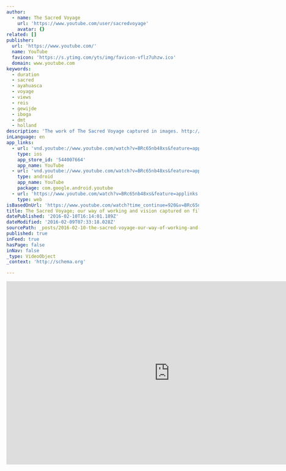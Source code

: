 ```yaml
---
author:
  - name: The Sacred Voyage
    url: 'https://www.youtube.com/user/sacredvoyage'
    avatar: {}
related: []
publisher:
  url: 'https://www.youtube.com/'
  name: YouTube
  favicon: 'https://s.ytimg.com/yts/img/favicon-vflz7uhzw.ico'
  domain: www.youtube.com
keywords:
  - duration
  - sacred
  - ayahuasca
  - voyage
  - views
  - reis
  - gewijde
  - iboga
  - dmt
  - holland
description: 'The work of The Sacred Voyage captured in images. http://www.thesacredvoyage.com http://www.degewijdereis.nl'
inLanguage: en
app_links:
  - url: 'vnd.youtube://www.youtube.com/watch?v=BRc65nb48xs&feature=applinks'
    type: ios
    app_store_id: '544007664'
    app_name: YouTube
  - url: 'vnd.youtube://www.youtube.com/watch?v=BRc65nb48xs&feature=applinks'
    type: android
    app_name: YouTube
    package: com.google.android.youtube
  - url: 'https://www.youtube.com/watch?v=BRc65nb48xs&feature=applinks'
    type: web
isBasedOnUrl: 'https://www.youtube.com/watch?time_continue=920&v=BRc65nb48xs'
title: The Sacred Voyage; our way of working and vision captured on film
datePublished: '2016-02-10T16:14:01.189Z'
dateModified: '2016-02-09T07:33:18.028Z'
sourcePath: _posts/2016-02-10-the-sacred-voyage-our-way-of-working-and-vision-captured-on.md
published: true
inFeed: true
hasPage: false
inNav: false
_type: VideoObject
_context: 'http://schema.org'

---
```

<iframe src="https://cdn.embedly.com/widgets/media.html?src=https%3A%2F%2Fwww.youtube.com%2Fembed%2FBRc65nb48xs%3Ffeature%3Doembed&amp;url=https%3A%2F%2Fwww.youtube.com%2Fwatch%3Ftime_continue%3D920%26v%3DBRc65nb48xs&amp;image=https%3A%2F%2Fi.ytimg.com%2Fvi%2FBRc65nb48xs%2Fhqdefault.jpg&amp;key=b7d04c9b404c499eba89ee7072e1c4f7&amp;type=text%2Fhtml&amp;schema=youtube" width="854" height="480" scrolling="no" frameborder="0" allowfullscreen="allowfullscreen" style=""></iframe>